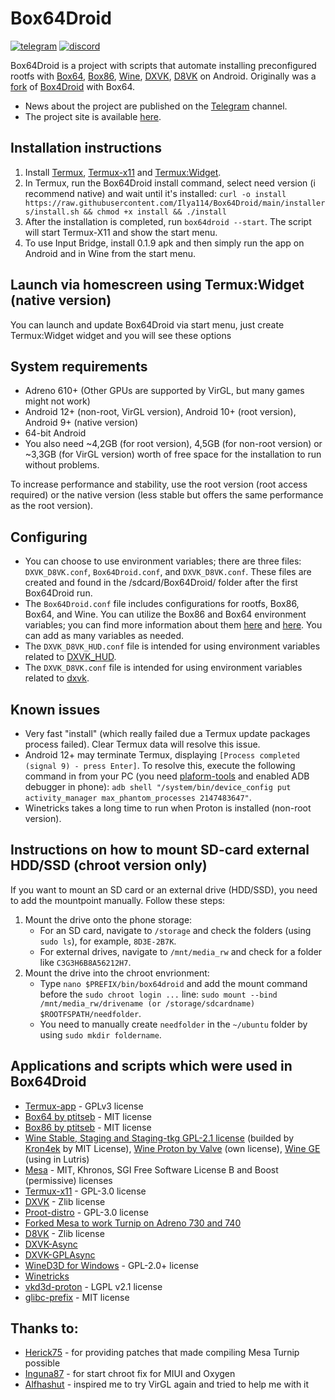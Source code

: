 # Box64Droid
[![telegram](https://img.shields.io/badge/chat-telegram-brightgreen.svg?logo=telegram&style=flat-square)](https://t.me/x86_64_on_android)
[![discord](https://img.shields.io/discord/308323056592486420?logo=discord)](https://discord.gg/thjpZ4P7Bm)

Box64Droid is a project with scripts that automate installing preconfigured rootfs with [Box64](https://github.com/ptitSeb/box64), [Box86](https://github.com/ptitSeb/box86), [Wine](https://github.com/Kron4ek/Wine-Builds), [DXVK](https://github.com/doitsujin/dxvk), [D8VK](https://github.com/AlpyneDreams/d8vk) on Android. Originally was a [fork](https://github.com/Ilya114/Box4Droid) of [Box4Droid](https://github.com/Herick75/Box4Droid) with Box64.

- News about the project are published on the [Telegram](https://t.me/box64droidch) channel.
- The project site is available [here](https://ilya114.github.io).

## Installation instructions
1. Install [Termux](https://github.com/termux/termux-app/releases/download/v0.118.0/termux-app_v0.118.0+github-debug_arm64-v8a.apk), [Termux-x11](https://github.com/Ilya114/Box64Droid/releases/download/stable/app-arm64-v8a-debug.apk) and [Termux:Widget](https://github.com/termux/termux-widget/releases/download/v0.13.0/termux-widget_v0.13.0+github-debug.apk).
2. In Termux, run the Box64Droid install command, select need version (i recommend native) and wait until it's installed: `curl -o install https://raw.githubusercontent.com/Ilya114/Box64Droid/main/installers/install.sh && chmod +x install && ./install`
3. After the installation is completed, run `box64droid --start`. The script will start Termux-X11 and show the start menu.
4. To use Input Bridge, install 0.1.9 apk and then simply run the app on Android and in Wine from the start menu.

## Launch via homescreen using Termux:Widget (native version)
You can launch and update Box64Droid via start menu, just create Termux:Widget widget and you will see these options

## System requirements

- Adreno 610+ (Other GPUs are supported by VirGL, but many games might not work)
- Android 12+ (non-root, VirGL version), Android 10+ (root version), Android 9+ (native version)
- 64-bit Android
- You also need ~4,2GB (for root version), 4,5GB (for non-root version) or ~3,3GB (for VirGL version) worth of free space for the installation to run without problems.

To increase performance and stability, use the root version (root access required) or the native version (less stable but offers the same performance as the root version).

## Configuring

- You can choose to use environment variables; there are three files: `DXVK_D8VK.conf`, `Box64Droid.conf`, and `DXVK_D8VK.conf`. These files are created and found in the /sdcard/Box64Droid/ folder after the first Box64Droid run.
- The `Box64Droid.conf` file includes configurations for rootfs, Box86, Box64, and Wine. You can utilize the Box86 and Box64 environment variables; you can find more information about them [here](https://github.com/ptitSeb/box86/blob/master/docs/USAGE.md#) and [here](https://github.com/ptitSeb/box64/blob/main/docs/USAGE.md). You can add as many variables as needed.
- The `DXVK_D8VK_HUD.conf` file is intended for using environment variables related to [DXVK_HUD](https://github.com/doitsujin/dxvk#hud).
- The `DXVK_D8VK.conf` file is intended for using environment variables related to [dxvk](https://github.com/doitsujin/dxvk/blob/master/dxvk.conf).

## Known issues

- Very fast "install" (which really failed due a Termux update packages process failed). Clear Termux data will resolve this issue.
- Android 12+ may terminate Termux, displaying `[Process completed (signal 9) - press Enter]`. To resolve this, execute the following command in from your PC (you need [plaform-tools](https://developer.android.com/tools/releases/platform-tools) and enabled ADB debugger in phone): `adb shell "/system/bin/device_config put activity_manager max_phantom_processes 2147483647"`.
- Winetricks takes a long time to run when Proton is installed (non-root version).

## Instructions on how to mount SD-card external HDD/SSD (chroot version only)

If you want to mount an SD card or an external drive (HDD/SSD), you need to add the mountpoint manually. Follow these steps:

1. Mount the drive onto the phone storage:
   - For an SD card, navigate to `/storage` and check the folders (using `sudo ls`), for example, `8D3E-2B7K`.
   - For external drives, navigate to `/mnt/media_rw` and check for a folder like `C3G3H6B8A56212H7`.
2. Mount the drive into the chroot envrionment:
   - Type `nano $PREFIX/bin/box64droid` and add the mount command before the `sudo chroot login ...` line: `sudo mount --bind /mnt/media_rw/drivename (or /storage/sdcardname) $ROOTFSPATH/needfolder`.
   - You need to manually create `needfolder` in the `~/ubuntu` folder by using `sudo mkdir foldername`.

## Applications and scripts which were used in Box64Droid
- [Termux-app](https://github.com/termux/termux-app) - GPLv3 license
- [Box64 by ptitseb](https://github.com/ptitSeb/box64) - MIT license
- [Box86 by ptitseb](https://github.com/ptitSeb/box86) - MIT license
- [Wine Stable, Staging and Staging-tkg GPL-2.1 license](https://wiki.winehq.org/Licensing) (builded by [Kron4ek](https://github.com/Kron4ek) by MIT License), [Wine Proton by Valve](https://github.com/ValveSoftware/Proton) (own license), [Wine GE](https://github.com/GloriousEggroll/wine-ge-custom) (using in Lutris)
- [Mesa](https://docs.mesa3d.org/license.html) - MIT, Khronos, SGI Free Software License B and Boost (permissive) licenses
- [Termux-x11](https://github.com/termux/termux-x11) - GPL-3.0 license
- [DXVK](https://github.com/doitsujin/dxvk) - Zlib license
- [Proot-distro](https://github.com/termux/proot-distro) - GPL-3.0 license
- [Forked Mesa to work Turnip on Adreno 730 and 740](https://gitlab.freedesktop.org/Danil/mesa/-/tree/turnip/feature/a7xx-basic-support)
- [D8VK](https://github.com/AlpyneDreams/d8vk) - Zlib license
- [DXVK-Async](https://github.com/Sporif/dxvk-async)
- [DXVK-GPLAsync](https://gitlab.com/Ph42oN/dxvk-gplasync)
- [WineD3D for Windows](https://fdossena.com/?p=wined3d/index.frag) - GPL-2.0+ license
- [Winetricks](https://wiki.winehq.org/Winetricks)
- [vkd3d-proton](https://github.com/HansKristian-Work/vkd3d-proton) - LGPL v2.1 license
- [glibc-prefix](https://github.com/termux-pacman/glibc-packages) - MIT license

## Thanks to:
- [Herick75](https://github.com/Herick75) - for providing patches that made compiling Mesa Turnip possible
- [Inguna87](https://github.com/inguna87) - for start chroot fix for MIUI and Oxygen
- [Alfhashut](https://github.com/alfhashut) - inspired me to try VirGL again and tried to help me with it
